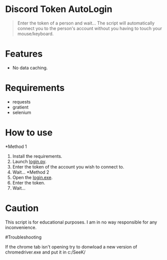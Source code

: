 # Discord Token AutoLogin 

> Enter the token of a person and wait... The script will automatically connect you to the person's account without you having to touch your mouse/keyboard.

# Features
 - No data caching.

# Requirements
 - requests
 - gratient
 - selenium

# How to use
*Method 1
 1. Install the requirements.
 2. Launch [login.py](login.py).
 3. Enter the token of the account you wish to connect to.
 4. Wait...
*Method 2
 6. Open the [login.exe](login.exe).
 7. Enter the token.
 8. Wait...

# Caution
This script is for educational purposes. I am in no way responsible for any inconvenience.

#Troubleshooting

If the chrome tab isn't opening try to donwload a new version of chromedriver.exe and put it in c:/SeeK/
